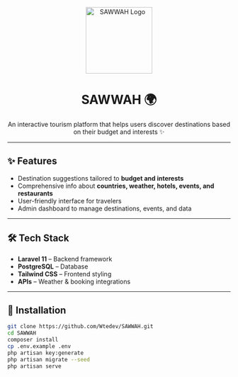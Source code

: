 <p align="center">
  <a href="https://github.com/Wtedev/SAWWAH" target="_blank">
    <img src="https://img.icons8.com/external-flaticons-lineal-color-flat-icons/344/external-travel-vacation-planning-flaticons-lineal-color-flat-icons.png" width="150" alt="SAWWAH Logo">
  </a>
</p>

<h1 align="center">SAWWAH 🌍</h1>

<p align="center">
  An interactive tourism platform that helps users discover destinations based on their budget and interests ✨
</p>

---

## ✨ Features
- Destination suggestions tailored to **budget and interests**  
- Comprehensive info about **countries, weather, hotels, events, and restaurants**  
- User-friendly interface for travelers  
- Admin dashboard to manage destinations, events, and data  

---

## 🛠️ Tech Stack
- **Laravel 11** – Backend framework  
- **PostgreSQL** – Database  
- **Tailwind CSS** – Frontend styling  
- **APIs** – Weather & booking integrations  

---

## 🚀 Installation
```bash
git clone https://github.com/Wtedev/SAWWAH.git
cd SAWWAH
composer install
cp .env.example .env
php artisan key:generate
php artisan migrate --seed
php artisan serve
